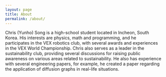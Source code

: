```yaml
---
layout: page
title: About
permalink: /about/
---
```


Chris (Yunho) Song is a high-school student located in Incheon, South Korea. His interests are physics, math and programming, and he participates in the VEX robotics club, with several awards and experiences in the VEX World Championship. Chris also serves as a leader in the sustainability club, providing several discussions for raising public awareness on various areas related to sustainability. He also has experience with several engineering papers, for example, he created a paper regarding the application of diffusion graphs in real-life situations.
